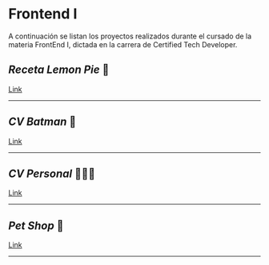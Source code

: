 # **Frontend I**

A continuación se listan los proyectos realizados durante el cursado de la materia FrontEnd I, dictada en la carrera de Certified Tech Developer.
## *Receta Lemon Pie* 🥮  
 <a target= "_blank" href= "https://daivalentini.github.io/FrontendI/LemonPie/" target="_blank"> Link </a>
***
## *CV Batman* 🦇  
 <a href= "https://daivalentini.github.io/FrontendI/CvBatman/" target="_blank"> Link </a>
***
## *CV Personal* 🙋🏽‍♀️
<a href= "https://daivalentini.github.io/FrontendI/CvPersonal/" target="_blank"> Link </a>
***
## *Pet Shop* 🐾
<a href= "https://daivalentini.github.io/FrontendI/PetShop/" target="_blank"> Link </a>
***

